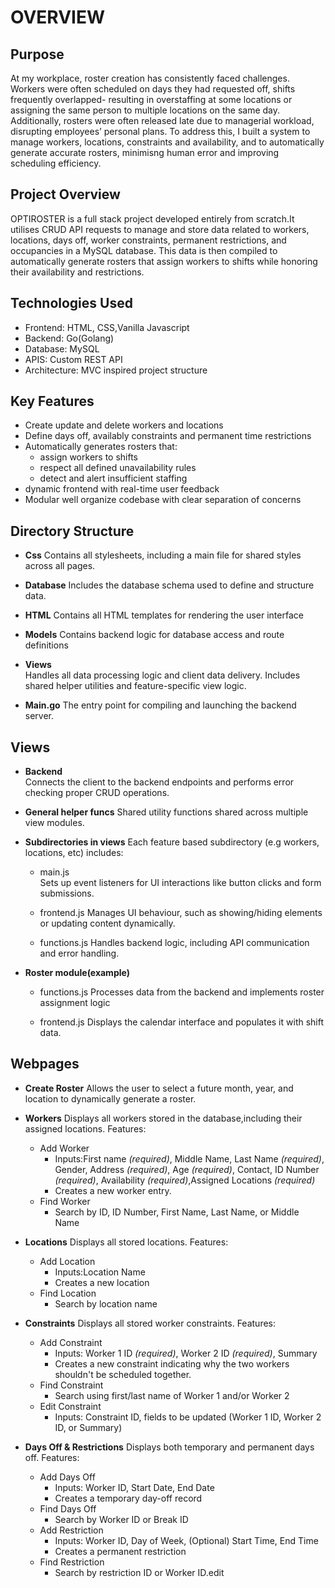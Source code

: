 # OVERVIEW

## Purpose  
At my workplace, roster creation has consistently faced challenges. Workers were often scheduled on days they had requested off, shifts frequently overlapped- resulting in overstaffing at some locations or assigning the same person to multiple locations on the same day. Additionally, rosters were often released late due to managerial workload, disrupting employees’ personal plans. To address this, I built a system to manage workers, locations, constraints and availability, and to automatically generate accurate rosters, minimisng human error and improving scheduling efficiency.

## Project Overview  
OPTIROSTER is a full stack project developed entirely from scratch.It utilises CRUD API requests to manage and store data related to workers, locations, days off, worker constraints, permanent restrictions, and occupancies in a MySQL database. This data is then compiled to automatically generate rosters that assign workers to shifts while honoring their availability and restrictions.

## Technologies Used  
 - Frontend:        HTML, CSS,Vanilla Javascript
 - Backend:         Go(Golang)
 - Database:        MySQL
 - APIS:            Custom REST API
 - Architecture:    MVC inspired project structure

## Key Features  
 - Create update and delete workers and locations
 - Define days off, availably constraints and permanent time restrictions
 - Automatically generates rosters that:
   - assign workers to shifts
   - respect all defined unavailability rules
   - detect and alert insufficient staffing 
 - dynamic frontend with real-time user feedback
 - Modular well organize codebase with clear separation of concerns

## Directory Structure  
 - **Css**
   Contains all stylesheets, including a main file for shared styles across all pages.

 - **Database**	
   Includes the database schema used to define and structure data.

 - **HTML**
   Contains all HTML templates for rendering the user interface

 - **Models**
   Contains backend logic for database access and route definitions

 - **Views**		
   Handles all data processing logic and client data delivery. Includes shared helper utilities and feature-specific view logic.

 - **Main.go**
   The entry point for compiling and launching the backend server.

## Views
 - **Backend**	
   Connects the client to the backend endpoints and performs error checking proper CRUD operations.

 - **General helper funcs**	
   Shared utility functions shared across multiple view modules.

 - **Subdirectories in views**
   Each feature based subdirectory (e.g workers, locations, etc) includes:

   - main.js		
	Sets up event listeners for UI interactions like button clicks and form submissions.

   - frontend.js
    Manages UI behaviour, such as showing/hiding elements or updating content dynamically.

   - functions.js
    Handles backend logic, including API communication and error handling.

 - **Roster module(example)**
   - functions.js
    Processes data from the backend and implements roster assignment logic

   - frontend.js
    Displays the calendar interface and populates it with shift data.

## Webpages
 - **Create Roster**
   Allows the user to select a future month, year, and location to dynamically generate a roster.

 - **Workers**
   Displays all workers stored in the database,including their assigned locations.
   Features:
    - Add Worker
        - Inputs:First name *(required)*, Middle Name, Last Name *(required)*,     Gender, Address *(required)*, Age *(required)*, Contact, ID Number *(required)*, Availability *(required)*,Assigned Locations *(required)*
        - Creates a new worker entry.
    - Find Worker
        - Search by ID, ID Number, First Name, Last Name, or Middle Name

 - **Locations**
   Displays all stored locations.
   Features:
    - Add Location
        - Inputs:Location Name
        - Creates a new location
    - Find Location
        - Search by location name

 - **Constraints**
   Displays all stored worker constraints.
   Features:
    - Add Constraint
        - Inputs: Worker 1 ID *(required)*, Worker 2 ID *(required)*, Summary
        - Creates a new constraint indicating why the two workers shouldn't be scheduled together.
    - Find Constraint
        - Search using first/last name of Worker 1 and/or Worker 2
    - Edit Constraint
        - Inputs: Constraint ID, fields to be updated (Worker 1 ID, Worker 2 ID, or Summary)

 - **Days Off & Restrictions**
   Displays both temporary and permanent days off.
   Features:
    - Add Days Off
        - Inputs: Worker ID, Start Date, End Date
        - Creates a temporary day-off record
    - Find Days Off
        - Search by Worker ID or Break ID
    - Add Restriction
        - Inputs: Worker ID, Day of Week, (Optional) Start Time, End Time
        - Creates a permanent restriction
    - Find Restriction
        - Search by restriction ID or Worker ID.edit

